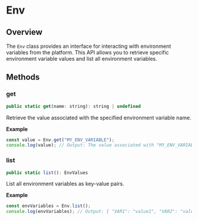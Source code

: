 # Env

## Overview

The `Env` class provides an interface for interacting with environment variables from the platform. This API allows you to retrieve specific environment variable values and list all environment variables.

## Methods

### get

```javascript
public static get(name: string): string | undefined
```

Retrieve the value associated with the specified environment variable name.

**Example**

```javascript
const value = Env.get("MY_ENV_VARIABLE");
console.log(value); // Output: The value associated with "MY_ENV_VARIABLE" or undefined if not found
```

### list

```javascript
public static list(): EnvValues
```

List all environment variables as key-value pairs.

**Example**

```javascript
const envVariables = Env.list();
console.log(envVariables); // Output: { "VAR1": "value1", "VAR2": "value2", ... }
```

